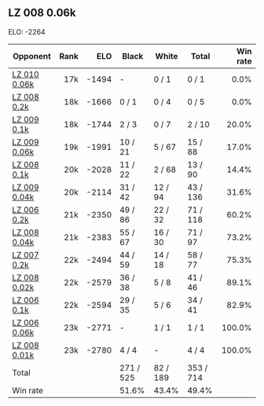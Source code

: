 ## LZ 008 0.06k ##

ELO: -2264

Opponent | Rank | ELO | Black | White | Total | Win rate
---------|-----:|----:|-------|-------|-------|-------:
[LZ 010 0.06k](LZ%20010%200.06k.md) | 17k | -1494 | - | 0 / 1 | 0 / 1 | 0.0%
[LZ 008 0.2k](LZ%20008%200.2k.md) | 18k | -1666 | 0 / 1 | 0 / 4 | 0 / 5 | 0.0%
[LZ 009 0.1k](LZ%20009%200.1k.md) | 18k | -1744 | 2 / 3 | 0 / 7 | 2 / 10 | 20.0%
[LZ 009 0.06k](LZ%20009%200.06k.md) | 19k | -1991 | 10 / 21 | 5 / 67 | 15 / 88 | 17.0%
[LZ 008 0.1k](LZ%20008%200.1k.md) | 20k | -2028 | 11 / 22 | 2 / 68 | 13 / 90 | 14.4%
[LZ 009 0.04k](LZ%20009%200.04k.md) | 20k | -2114 | 31 / 42 | 12 / 94 | 43 / 136 | 31.6%
[LZ 006 0.2k](LZ%20006%200.2k.md) | 21k | -2350 | 49 / 86 | 22 / 32 | 71 / 118 | 60.2%
[LZ 008 0.04k](LZ%20008%200.04k.md) | 21k | -2383 | 55 / 67 | 16 / 30 | 71 / 97 | 73.2%
[LZ 007 0.2k](LZ%20007%200.2k.md) | 22k | -2494 | 44 / 59 | 14 / 18 | 58 / 77 | 75.3%
[LZ 008 0.02k](LZ%20008%200.02k.md) | 22k | -2579 | 36 / 38 | 5 / 8 | 41 / 46 | 89.1%
[LZ 006 0.1k](LZ%20006%200.1k.md) | 22k | -2594 | 29 / 35 | 5 / 6 | 34 / 41 | 82.9%
[LZ 006 0.06k](LZ%20006%200.06k.md) | 23k | -2771 | - | 1 / 1 | 1 / 1 | 100.0%
[LZ 008 0.01k](LZ%20008%200.01k.md) | 23k | -2780 | 4 / 4 | - | 4 / 4 | 100.0%
Total | | | 271 / 525 | 82 / 189 | 353 / 714 | 
Win rate| | | 51.6% | 43.4% | 49.4% | 
